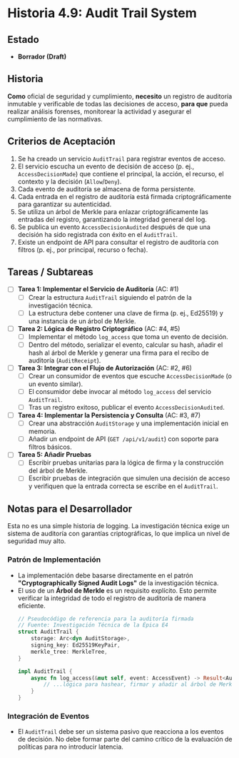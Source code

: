 # Historia 4.9: Audit Trail System

## Estado
- **Borrador (Draft)**

## Historia
**Como** oficial de seguridad y cumplimiento,
**necesito** un registro de auditoría inmutable y verificable de todas las decisiones de acceso,
**para que** pueda realizar análisis forenses, monitorear la actividad y asegurar el cumplimiento de las normativas.

## Criterios de Aceptación
1.  Se ha creado un servicio `AuditTrail` para registrar eventos de acceso.
2.  El servicio escucha un evento de decisión de acceso (p. ej., `AccessDecisionMade`) que contiene el principal, la acción, el recurso, el contexto y la decisión (`Allow`/`Deny`).
3.  Cada evento de auditoría se almacena de forma persistente.
4.  Cada entrada en el registro de auditoría está firmada criptográficamente para garantizar su autenticidad.
5.  Se utiliza un árbol de Merkle para enlazar criptográficamente las entradas del registro, garantizando la integridad general del log.
6.  Se publica un evento `AccessDecisionAudited` después de que una decisión ha sido registrada con éxito en el `AuditTrail`.
7.  Existe un endpoint de API para consultar el registro de auditoría con filtros (p. ej., por principal, recurso o fecha).

## Tareas / Subtareas
- [ ] **Tarea 1: Implementar el Servicio de Auditoría** (AC: #1)
    - [ ] Crear la estructura `AuditTrail` siguiendo el patrón de la investigación técnica.
    - [ ] La estructura debe contener una clave de firma (p. ej., Ed25519) y una instancia de un árbol de Merkle.
- [ ] **Tarea 2: Lógica de Registro Criptográfico** (AC: #4, #5)
    - [ ] Implementar el método `log_access` que toma un evento de decisión.
    - [ ] Dentro del método, serializar el evento, calcular su hash, añadir el hash al árbol de Merkle y generar una firma para el recibo de auditoría (`AuditReceipt`).
- [ ] **Tarea 3: Integrar con el Flujo de Autorización** (AC: #2, #6)
    - [ ] Crear un consumidor de eventos que escuche `AccessDecisionMade` (o un evento similar).
    - [ ] El consumidor debe invocar al método `log_access` del servicio `AuditTrail`.
    - [ ] Tras un registro exitoso, publicar el evento `AccessDecisionAudited`.
- [ ] **Tarea 4: Implementar la Persistencia y Consulta** (AC: #3, #7)
    - [ ] Crear una abstracción `AuditStorage` y una implementación inicial en memoria.
    - [ ] Añadir un endpoint de API (`GET /api/v1/audit`) con soporte para filtros básicos.
- [ ] **Tarea 5: Añadir Pruebas**
    - [ ] Escribir pruebas unitarias para la lógica de firma y la construcción del árbol de Merkle.
    - [ ] Escribir pruebas de integración que simulen una decisión de acceso y verifiquen que la entrada correcta se escribe en el `AuditTrail`.

## Notas para el Desarrollador
Esta no es una simple historia de logging. La investigación técnica exige un sistema de auditoría con garantías criptográficas, lo que implica un nivel de seguridad muy alto.

### Patrón de Implementación
* La implementación debe basarse directamente en el patrón **"Cryptographically Signed Audit Logs"** de la investigación técnica.
* El uso de un **Árbol de Merkle** es un requisito explícito. Esto permite verificar la integridad de todo el registro de auditoría de manera eficiente.
    ```rust
    // Pseudocódigo de referencia para la auditoría firmada
    // Fuente: Investigación Técnica de la Épica E4
    struct AuditTrail {
        storage: Arc<dyn AuditStorage>,
        signing_key: Ed25519KeyPair,
        merkle_tree: MerkleTree,
    }

    impl AuditTrail {
        async fn log_access(&mut self, event: AccessEvent) -> Result<AuditReceipt> {
            // ...lógica para hashear, firmar y añadir al árbol de Merkle...
        }
    }
    ```

### Integración de Eventos
* El `AuditTrail` debe ser un sistema pasivo que reacciona a los eventos de decisión. No debe formar parte del camino crítico de la evaluación de políticas para no introducir latencia.

